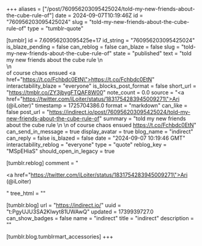 +++
aliases = ["/post/760956203095425024/told-my-new-friends-about-the-cube-rule-of"]
date = 2024-09-07T10:19:46Z
id = "760956203095425024"
slug = "told-my-new-friends-about-the-cube-rule-of"
type = "tumblr-quote"

[tumblr]
id = 7.60956203095425e+17
id_string = "760956203095425024"
is_blaze_pending = false
can_reblog = false
can_blaze = false
slug = "told-my-new-friends-about-the-cube-rule-of"
state = "published"
text = "told my new friends about the cube rule \n<br/>\n<br/>of course chaos ensued <a href=\"https://t.co/Fchbdc0EtN\">https://t.co/Fchbdc0EtN</a>"
interactability_blaze = "everyone"
is_blocks_post_format = false
short_url = "https://tmblr.co/ZY3jbygFTQAF8W00"
note_count = 0.0
source = "<a href=\"https://twitter.com/iLoiter/status/1831754283945009271\">Ari (@iLoiter)</a>"
timestamp = 1725704386.0
format = "markdown"
can_like = false
post_url = "https://indirect.io/post/760956203095425024/told-my-new-friends-about-the-cube-rule-of"
summary = "told my new friends about the cube rule \n \n of course chaos ensued https://t.co/Fchbdc0EtN"
can_send_in_message = true
display_avatar = true
blog_name = "indirect"
can_reply = false
is_blazed = false
date = "2024-09-07 10:19:46 GMT"
interactability_reblog = "everyone"
type = "quote"
reblog_key = "MSpEHiaS"
should_open_in_legacy = true

[tumblr.reblog]
comment = "<p><a href=\"https://twitter.com/iLoiter/status/1831754283945009271\">Ari (@iLoiter)</a></p>"
tree_html = ""

[tumblr.blog]
url = "https://indirect.io/"
uuid = "t:PgyUJU3SA2Klwyt81UWAwQ"
updated = 1739939727.0
can_show_badges = false
name = "indirect"
title = "indirect"
description = ""

[tumblr.blog.tumblrmart_accessories]
+++

